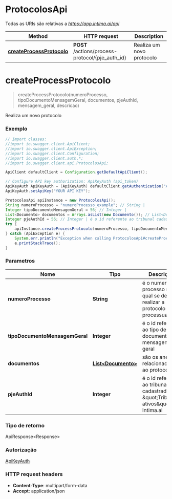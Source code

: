# ProtocolosApi

Todas as URIs são relativas a *https://app.intima.ai/api*

Method | HTTP request | Description
------------- | ------------- | -------------
[**createProcessProtocolo**](ProtocolosApi.md#createProcessProtocolo) | **POST** /actions/process-protocol/{pje_auth_id} | Realiza um novo protocolo

<a name="createProcessProtocolo"></a>
# **createProcessProtocolo**
> createProcessProtocolo(numeroProcesso, tipoDocumentoMensagemGeral, documentos, pjeAuthId, mensagem_geral, descricao)

Realiza um novo protocolo

### Exemplo
```java
// Import classes:
//import io.swagger.client.ApiClient;
//import io.swagger.client.ApiException;
//import io.swagger.client.Configuration;
//import io.swagger.client.auth.*;
//import io.swagger.client.api.ProtocolosApi;

ApiClient defaultClient = Configuration.getDefaultApiClient();

// Configure API key authorization: ApiKeyAuth (api_token)
ApiKeyAuth ApiKeyAuth = (ApiKeyAuth) defaultClient.getAuthentication("ApiKeyAuth");
ApiKeyAuth.setApiKey("YOUR API KEY");

ProtocolosApi apiInstance = new ProtocolosApi();
String numeroProcesso = "numeroProcesso_example"; // String | 
Integer tipoDocumentoMensagemGeral = 56; // Integer | 
List<Documento> documentos = Arrays.asList(new Documento()); // List<Documento> | 
Integer pjeAuthId = 56; // Integer | é o id referente ao tribunal cadastrado em \"Tribunais ativos\" no Intima.ai
try {
    apiInstance.createProcessProtocolo(numeroProcesso, tipoDocumentoMensagemGeral, documentos, pjeAuthId);
} catch (ApiException e) {
    System.err.println("Exception when calling ProtocolosApi#createProcessProtocolo");
    e.printStackTrace();
}
```

### Parametros

Nome | Tipo | Descrição | Notas
------------- | ------------- | ------------- | -------------
 **numeroProcesso** | **String**| é o numero do processo no qual se deseja realizar a protocolo processual | [obrigatório]
 **tipoDocumentoMensagemGeral** | **Integer**| é o id referente ao tipo de documento da mensagem geral | [obrigatório]
 **documentos** | [**List&lt;Documento&gt;**](Documento.md)| são os anexos relacionados ao protocolo | [obrigatório]
 **pjeAuthId** | **Integer**| é o id referente ao tribunal cadastrado em \&quot;Tribunais ativos\&quot; no Intima.ai | [obrigatório]

### Tipo de retorno

ApiResponse\<Response>

### Autorização

[ApiKeyAuth](../README.md#ApiKeyAuth)

### HTTP request headers

 - **Content-Type**: multipart/form-data
 - **Accept**: application/json

